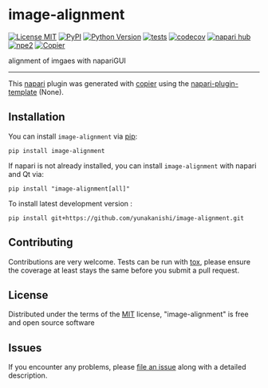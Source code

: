 # image-alignment

[![License MIT](https://img.shields.io/pypi/l/image-alignment.svg?color=green)](https://github.com/yunakanishi/image-alignment/raw/main/LICENSE)
[![PyPI](https://img.shields.io/pypi/v/image-alignment.svg?color=green)](https://pypi.org/project/image-alignment)
[![Python Version](https://img.shields.io/pypi/pyversions/image-alignment.svg?color=green)](https://python.org)
[![tests](https://github.com/yunakanishi/image-alignment/workflows/tests/badge.svg)](https://github.com/yunakanishi/image-alignment/actions)
[![codecov](https://codecov.io/gh/yunakanishi/image-alignment/branch/main/graph/badge.svg)](https://codecov.io/gh/yunakanishi/image-alignment)
[![napari hub](https://img.shields.io/endpoint?url=https://api.napari-hub.org/shields/image-alignment)](https://napari-hub.org/plugins/image-alignment)
[![npe2](https://img.shields.io/badge/plugin-npe2-blue?link=https://napari.org/stable/plugins/index.html)](https://napari.org/stable/plugins/index.html)
[![Copier](https://img.shields.io/endpoint?url=https://raw.githubusercontent.com/copier-org/copier/master/img/badge/badge-grayscale-inverted-border-purple.json)](https://github.com/copier-org/copier)

alignment of imgaes with napariGUI

----------------------------------

This [napari] plugin was generated with [copier] using the [napari-plugin-template] (None).

<!--
Don't miss the full getting started guide to set up your new package:
https://github.com/napari/napari-plugin-template#getting-started

and review the napari docs for plugin developers:
https://napari.org/stable/plugins/index.html
-->

## Installation

You can install `image-alignment` via [pip]:

```
pip install image-alignment
```

If napari is not already installed, you can install `image-alignment` with napari and Qt via:

```
pip install "image-alignment[all]"
```


To install latest development version :

```
pip install git+https://github.com/yunakanishi/image-alignment.git
```



## Contributing

Contributions are very welcome. Tests can be run with [tox], please ensure
the coverage at least stays the same before you submit a pull request.

## License

Distributed under the terms of the [MIT] license,
"image-alignment" is free and open source software

## Issues

If you encounter any problems, please [file an issue] along with a detailed description.

[napari]: https://github.com/napari/napari
[copier]: https://copier.readthedocs.io/en/stable/
[@napari]: https://github.com/napari
[MIT]: http://opensource.org/licenses/MIT
[BSD-3]: http://opensource.org/licenses/BSD-3-Clause
[GNU GPL v3.0]: http://www.gnu.org/licenses/gpl-3.0.txt
[GNU LGPL v3.0]: http://www.gnu.org/licenses/lgpl-3.0.txt
[Apache Software License 2.0]: http://www.apache.org/licenses/LICENSE-2.0
[Mozilla Public License 2.0]: https://www.mozilla.org/media/MPL/2.0/index.txt
[napari-plugin-template]: https://github.com/napari/napari-plugin-template

[file an issue]: https://github.com/yunakanishi/image-alignment/issues

[napari]: https://github.com/napari/napari
[tox]: https://tox.readthedocs.io/en/latest/
[pip]: https://pypi.org/project/pip/
[PyPI]: https://pypi.org/
